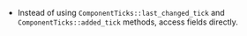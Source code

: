 - Instead of using `ComponentTicks::last_changed_tick` and `ComponentTicks::added_tick` methods, access fields directly.
